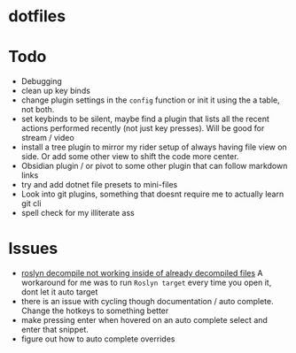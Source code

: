 # dotfiles

# Todo

- Debugging
- clean up key binds
- change plugin settings in the `config` function or init it using the a table, not both.
- set keybinds to be silent, maybe find a plugin that lists all the recent actions performed recently (not just key presses). Will be good for stream / video
- install a tree plugin to mirror my rider setup of always having file view on side. Or add some other view to shift the code more center.
- Obsidian plugin / or pivot to some other plugin that can follow markdown links
- try and add dotnet file presets to mini-files
- Look into git plugins, something that doesnt require me to actually learn git cli
- spell check for my illiterate ass


# Issues

- [roslyn decompile not working inside of already decompiled files](https://github.com/seblj/roslyn.nvim/issues/116) A workaround for me was to run `Roslyn target` every time you open it, dont let it auto target
- there is an issue with cycling though documentation / auto complete. Change the hotkeys to something better
- make pressing enter when hovered on an auto complete select and enter that snippet.
- figure out how to auto complete overrides

